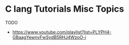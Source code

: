 

# C lang Tutorials Misc Topics



TODO
- https://www.youtube.com/playlist?list=PLYPH4-GBaagYewnvFwSydB5RHJ4WzoO-i

